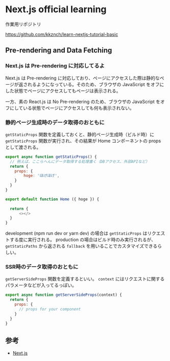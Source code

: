 # Next.js official learning

作業用リポジトリ

https://github.com/kkznch/learn-nextjs-tutorial-basic

## Pre-rendering and Data Fetching
### Next.js は Pre-rendering に対応してるよ
Next.js は Pre-rendering に対応しており、ページにアクセスした際は静的なページが返されるようになっている。そのため、ブラウザの JavaScript をオフにした状態でページにアクセスしてもページは表示される。

一方、素の React.js は No Pre-rendering のため、ブラウザの JavaScript をオフにしている状態でページにアクセスしても何も表示されない。

### 静的ページ生成時のデータ取得のおともに
`getStaticProps` 関数を定義しておくと、静的ページ生成時（ビルド時）に `getStaticProps` 関数が実行され、その結果が Home コンポーネントの props として渡される。

```js:index.js
export async function getStaticProps() {
  // 例えば、ここらへんにデータ取得する処理書く（DBアクセス、外部APIなど）
  return {
    props: {
        hoge: 'ほげほげ',
    }
  }
}

export default function Home ({ hoge }) { 
  
  return {
      <></>
  }
}
```

development (npm run dev or yarn dev) の場合は `getStaticProps` はリクエストする度に実行される。
production の場合はビルド時のみ実行されるが、 `getStaticPaths` から返される `fallback` を用いることでカスタマイズできるらしい。

### SSR時のデータ取得のおともに
`getServerSideProps` 関数を定義するといい。
`context` にはリクエストに関するパラメータなどが入ってるっぽい。

```js
export async function getServerSideProps(context) {
  return {
    props: {
      // props for your component
    }
  }
}
```

## 参考
- [Next.js](https://nextjs.org/learn/basics/create-nextjs-app)

